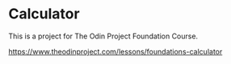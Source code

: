# Calculator
This is a project for The Odin Project Foundation Course.

https://www.theodinproject.com/lessons/foundations-calculator

